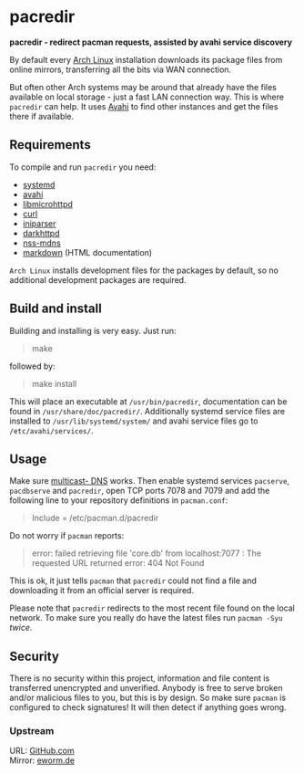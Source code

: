 pacredir
========

**pacredir - redirect pacman requests, assisted by avahi service discovery**

By default every [Arch Linux](https://www.archlinux.org/) installation
downloads its package files from online mirrors, transferring all the
bits via WAN connection.

But often other Arch systems may be around that already have the files
available on local storage - just a fast LAN connection way. This is
where `pacredir` can help. It uses [Avahi](http://avahi.org/) to find
other instances and get the files there if available.

Requirements
------------

To compile and run `pacredir` you need:

* [systemd](https://www.github.com/systemd/systemd)
* [avahi](http://avahi.org/)
* [libmicrohttpd](http://www.gnu.org/software/libmicrohttpd/)
* [curl](http://curl.haxx.se/)
* [iniparser](http://ndevilla.free.fr/iniparser/)
* [darkhttpd](http://dmr.ath.cx/net/darkhttpd/)
* [nss-mdns](http://0pointer.de/lennart/projects/nss-mdns/)
* [markdown](http://daringfireball.net/projects/markdown/) (HTML documentation)

`Arch Linux` installs development files for the packages by default, so
no additional development packages are required.

Build and install
-----------------

Building and installing is very easy. Just run:

> make

followed by:

> make install

This will place an executable at `/usr/bin/pacredir`,
documentation can be found in `/usr/share/doc/pacredir/`.
Additionally systemd service files are installed to
`/usr/lib/systemd/system/` and avahi service files go to
`/etc/avahi/services/`.

Usage
-----

Make sure [multicast-
DNS](https://wiki.archlinux.org/index.php/Avahi#Hostname_resolution)
works. Then enable systemd services `pacserve`, `pacdbserve` and
`pacredir`, open TCP ports 7078 and 7079 and add the following line to
your repository definitions in `pacman.conf`:

> Include = /etc/pacman.d/pacredir

Do not worry if `pacman` reports:

> error: failed retrieving file 'core.db' from localhost:7077 : The
> requested URL returned error: 404 Not Found

This is ok, it just tells `pacman` that `pacredir` could not find a file
and downloading it from an official server is required.

Please note that `pacredir` redirects to the most recent file found on
the local network. To make sure you really do have the latest files run
`pacman -Syu` *twice*.

Security
--------

There is no security within this project, information and file content
is transferred unencrypted and unverified. Anybody is free to serve
broken and/or malicious files to you, but this is by design. So make
sure `pacman` is configured to check signatures! It will then detect if
anything goes wrong.

### Upstream

URL: [GitHub.com](https://github.com/eworm-de/pacredir)  
Mirror: [eworm.de](https://git.eworm.de/cgit.cgi/pacredir/)
